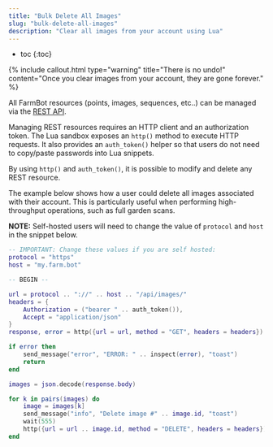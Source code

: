```yaml
---
title: "Bulk Delete All Images"
slug: "bulk-delete-all-images"
description: "Clear all images from your account using Lua"
---
```


* toc
{:toc}

{%
include callout.html
type="warning"
title="There is no undo!"
content="Once you clear images from your account, they are gone forever."
%}

All FarmBot resources (points, images, sequences, etc..) can be managed via the [REST API](../../Documentation/web-app/rest-api.md).

Managing REST resources requires an HTTP client and an authorization token. The Lua sandbox exposes an `http()` method to execute HTTP requests. It also provides an `auth_token()` helper so that users do not need to copy/paste passwords into Lua snippets.

By using `http()` and `auth_token()`, it is possible to modify and delete any REST resource.

The example below shows how a user could delete all images associated with their account. This is particularly useful when performing high-throughput operations, such as full garden scans.

**NOTE:** Self-hosted users will need to change the value of `protocol` and `host` in the snippet below.

```lua
-- IMPORTANT: Change these values if you are self hosted:
protocol = "https"
host = "my.farm.bot"

-- BEGIN --

url = protocol .. "://" .. host .. "/api/images/"
headers = {
    Authorization = ("bearer " .. auth_token()),
    Accept = "application/json"
}
response, error = http({url = url, method = "GET", headers = headers})

if error then
    send_message("error", "ERROR: " .. inspect(error), "toast")
    return
end

images = json.decode(response.body)

for k in pairs(images) do
    image = images[k]
    send_message("info", "Delete image #" .. image.id, "toast")
    wait(555)
    http({url = url .. image.id, method = "DELETE", headers = headers})
end
```

